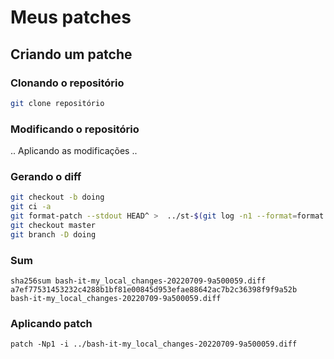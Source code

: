 
# Meus patches

## Criando um patche

### Clonando o repositório
```bash
git clone repositório
```

### Modificando o repositório

.. Aplicando as modificações ..


### Gerando o diff
```bash
git checkout -b doing
git ci -a
git format-patch --stdout HEAD^ >  ../st-$(git log -n1 --format=format:"%s"| tr '[[:upper:] ]' '[[:lower:]_]')-$(date +%Y%m%d)-$(git log -n1 --format=format:"%h").diff
git checkout master
git branch -D doing
```
### Sum
```
sha256sum bash-it-my_local_changes-20220709-9a500059.diff
a7ef77531453232c4288b1bf81e00845d953efae88642ac7b2c36398f9f9a52b  bash-it-my_local_changes-20220709-9a500059.diff
```

### Aplicando patch
```
patch -Np1 -i ../bash-it-my_local_changes-20220709-9a500059.diff

```

